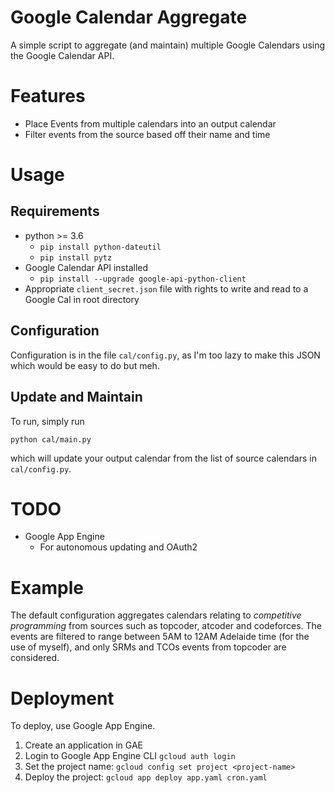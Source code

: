 # Google Calendar Aggregate

A simple script to aggregate (and maintain) multiple Google Calendars using the Google Calendar API.

# Features

- Place Events from multiple calendars into an output calendar
- Filter events from the source based off their name and time

# Usage

## Requirements

- python >= 3.6
    - `pip install python-dateutil`
    - `pip install pytz`
- Google Calendar API installed
    - `pip install --upgrade google-api-python-client`
- Appropriate `client_secret.json` file with rights to write and read to a Google Cal in root
  directory

## Configuration

Configuration is in the file `cal/config.py`, as I'm too lazy to make this JSON which would be easy to do but meh.

## Update and Maintain

To run, simply run 

```
python cal/main.py
```

which will update your output calendar from the list of source calendars in `cal/config.py`.

# TODO

- Google App Engine
    - For autonomous updating and OAuth2

# Example

The default configuration aggregates calendars relating to _competitive programming_ from sources
such as topcoder, atcoder and codeforces. The events are filtered to range between 5AM to 12AM
Adelaide time (for the use of myself), and only SRMs and TCOs events from topcoder are considered.

# Deployment

To deploy, use Google App Engine. 

1. Create an application in GAE
2. Login to Google App Engine CLI `gcloud auth login`
3. Set the project name: `gcloud config set project <project-name>`
4. Deploy the project: `gcloud app deploy app.yaml cron.yaml`
